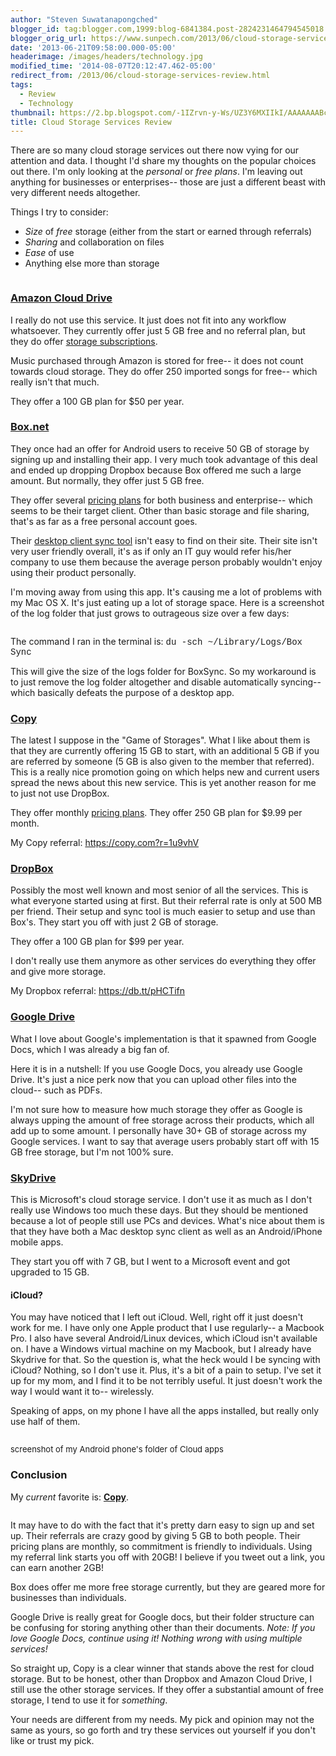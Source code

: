```yaml
---
author: "Steven Suwatanapongched"
blogger_id: tag:blogger.com,1999:blog-6841384.post-2824231464794545018
blogger_orig_url: https://www.sunpech.com/2013/06/cloud-storage-services-review.html
date: '2013-06-21T09:58:00.000-05:00'
headerimage: /images/headers/technology.jpg
modified_time: '2014-08-07T20:12:47.462-05:00'
redirect_from: /2013/06/cloud-storage-services-review.html
tags:
  - Review
  - Technology
thumbnail: https://2.bp.blogspot.com/-1IZrvn-y-Ws/UZ3Y6MXIIkI/AAAAAAABcy0/x7NuMZG4hMo/s600/Cloud_Storage_Apps.jpg
title: Cloud Storage Services Review
---
```



There are so many cloud storage services out there now vying for our attention and data. I thought I'd share my thoughts on the popular choices out there. I'm only looking at the <i>personal</i> or <i>free plans</i>. I'm leaving out anything for businesses or enterprises-- those are just a different beast with very different needs altogether.

Things I try to consider:

<ul>
  <li><i>Size</i> of <i>free</i> storage (either from the start or earned through referrals)</li>
  <li><i>Sharing</i> and collaboration on files</li>
  <li><i>Ease</i> of use</li>
  <li>Anything else more than storage</li>
</ul>

<img   border="0" src="https://2.bp.blogspot.com/-1IZrvn-y-Ws/UZ3Y6MXIIkI/AAAAAAABcy0/x7NuMZG4hMo/s400/Cloud_Storage_Apps.jpg" alt=""  />

### <a href="https://www.amazon.com/gp/feature.html?ie=UTF8&amp;docId=1000828861">Amazon Cloud Drive</a>

I really do not use this service. It just does not fit into any workflow whatsoever. They currently offer just 5 GB free and no referral plan, but they do offer <a href="https://www.amazon.com/clouddrive/manage">storage subscriptions</a>.

Music purchased through Amazon is stored for free-- it does not count towards cloud storage. They do offer 250 imported songs for free-- which really isn't that much.

They offer a 100 GB plan for $50 per year.

### <a href="https://www.box.net/">Box.net</a>

They once had an offer for Android users to receive 50 GB of storage by signing up and installing their app. I very much took advantage of this deal and ended up dropping Dropbox because Box offered me such a large amount. But normally, they offer just 5 GB free.

They offer several <a href="https://www.box.com/pricing/">pricing plans</a> for both business and enterprise-- which seems to be their target client. Other than basic storage and file sharing, that's as far as a free personal account goes.

Their <a href="https://www.box.com/settings/sync">desktop client sync tool</a> isn't easy to find on their site. Their site isn't very user friendly overall, it's as if only an IT guy would refer his/her company to use them because the average person probably wouldn't enjoy using their product personally.

I'm moving away from using this app. It's causing me a lot of problems with my Mac OS X. It's just eating up a lot of storage space. Here is a screenshot of the log folder that just grows to outrageous size over a few days:

<a href="https://4.bp.blogspot.com/-x73Kfbars_U/UcRn1pFpKDI/AAAAAAABeeA/SJfeRHqTkHs/s600/screenshot_BoxSync.jpg" alt="" ><img   border="0"  src="https://4.bp.blogspot.com/-x73Kfbars_U/UcRn1pFpKDI/AAAAAAABeeA/SJfeRHqTkHs/s400/screenshot_BoxSync.jpg" alt=""  /></a>

The command I ran in the terminal is:
<span style="font-family: Courier New, Courier, monospace;">du -sch ~/Library/Logs/Box Sync</span>

This will give the size of the logs folder for BoxSync. So my workaround is to just remove the log folder altogether and disable automatically syncing-- which basically defeats the purpose of a desktop app.

### <a href="https://copy.com/?r=1u9vhV">Copy</a>

The latest I suppose in the "Game of Storages". What I like about them is that they are currently offering 15 GB to start, with an additional 5 GB if you are referred by someone (5 GB is also given to the member that referred). This is a really nice promotion going on which helps new and current users spread the news about this new service. This is yet another reason for me to just not use DropBox.

They offer monthly <a href="https://www.copy.com/price/">pricing plans</a>. They offer 250 GB plan for $9.99 per month.

My Copy referral: <a href="https://copy.com/?r=1u9vhV">https://copy.com?r=1u9vhV</a>

### <a href="https://db.tt/pHCTifn">DropBox</a>

Possibly the most well known and most senior of all the services. This is what everyone started using at first. But their referral rate is only at 500 MB per friend. Their setup and sync tool is much easier to setup and use than Box's. They start you off with just 2 GB of storage.

They offer a 100 GB plan for $99 per year.

I don't really use them anymore as other services do everything they offer and give more storage.

My Dropbox referral: <a href="https://db.tt/pHCTifn">https://db.tt/pHCTifn</a>

### <a href="https://drive.google.com/">Google Drive</a>

What I love about Google's implementation is that it spawned from Google Docs, which I was already a big fan of.

Here it is in a nutshell: If you use Google Docs, you already use Google Drive. It's just a nice perk now that you can upload other files into the cloud-- such as PDFs.

I'm not sure how to measure how much storage they offer as Google is always upping the amount of free storage across their products, which all add up to some amount. I personally have 30+ GB of storage across my Google services. I want to say that average users probably start off with 15 GB free storage, but I'm not 100% sure.

### <a href="https://windows.microsoft.com/en-us/skydrive/download">SkyDrive</a>

This is Microsoft's cloud storage service. I don't use it as much as I don't really use Windows too much these days. But they should be mentioned because a lot of people still use PCs and devices. What's nice about them is that they have both a Mac desktop sync client as well as an Android/iPhone mobile apps.

They start you off with 7 GB, but I went to a Microsoft event and got upgraded to 15 GB.

<h4>iCloud?</h4>

You may have noticed that I left out iCloud. Well, right off it just doesn't work for me. I have only one Apple product that I use regularly-- a Macbook Pro. I also have several Android/Linux devices, which iCloud isn't available on. I have a Windows virtual machine on my Macbook, but I already have Skydrive for that. So the question is, what the heck would I be syncing with iCloud? Nothing, so I don't use it. Plus, it's a bit of a pain to setup. I've set it up for my mom, and I find it to be not terribly useful. It just doesn't work the way I would want it to-- wirelessly.


Speaking of apps, on my phone I have all the apps installed, but really only use half of them.

<img   border="0"  src="https://3.bp.blogspot.com/-eJbpX9PkakE/UZ3ZHGiXnMI/AAAAAAABcy8/xxPbQHRaExI/s400/Screenshot_2013-05-23-01-41-16.png" alt="" />

<span style="font-size: small;">screenshot of my Android phone's folder of Cloud apps</span>

### Conclusion

My <i>current</i> favorite is: <a href="https://copy.com/?r=1u9vhV"><b>Copy</b></a>.

<img   border="0" src="https://2.bp.blogspot.com/-I3qZdkEuruM/UZ30KiXSmTI/AAAAAAABczc/wC0HXl1J91g/s200/cb555b2b988984a493d0398b74220248.png" alt="" />

It may have to do with the fact that it's pretty darn easy to sign up and set up. Their referrals are crazy good by giving 5 GB to both people. Their pricing plans are monthly, so commitment is friendly to individuals. Using my referral link starts you off with 20GB! I believe if you tweet out a link, you can earn another 2GB!

Box does offer me more free storage currently, but they are geared more for businesses than individuals.

Google Drive is really great for Google docs, but their folder structure can be confusing for storing anything other than their documents. <i>Note: If you love Google Docs, continue using it! Nothing wrong with using multiple services!</i>

So straight up, Copy is a clear winner that stands above the rest for cloud storage. But to be honest, other than Dropbox and Amazon Cloud Drive, I still use the other storage services. If they offer a substantial amount of free storage, I tend to use it for <i>something</i>.

Your needs are different from my needs. My pick and opinion may not the same as yours, so go forth and try these services out yourself if you don't like or trust my pick.